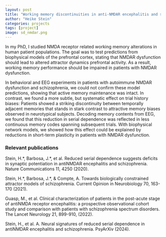 ```yaml
---
layout: post
title: "Working memory discontinuities in anti-NMDAR encephalitis and schizophrenia"
author: "Heike Stein"
categories: projects
tags: [project]
image: sd_nmdar.png
---
```


In my PhD, I studied NMDA receptor related working memory alterations in human patient populations. The goal was to test predictions from biophysical models of the prefrontal cortex, stating that NMDAR dysfunction should lead to altered attractor dynamics prefrontal activity. As a result, working memory performance should be impaired in patients with NMDAR dysfunction. 

In behavioral and EEG experiments in patients with autoimmune NMDAR dysfunction and schizophrenia, we could not confirm these model predictions, showing that active memory maintenance was intact. In contrast, we found a more subtle, but systematic effect on trial history biases: Patients showed a striking discontinuity between temporally adjacent memories that stands in stark contrast to attractive memory biases observed in neurotypical subjects. Decoding memory contents from EEG, we found that this reduction in serial dependence was reflected in less continuous memory codes spanning subsequent trials. With biophysical network models, we showed how this effect could be explained by reductions in short-term plasticity in patients with NMDAR dysfunction. 

### Relevant publications

Stein, H.\*, Barbosa, J.\*, et al. Reduced serial dependence suggests deficits in synaptic potentiation in antiNMDAR encephalitis and schizophrenia. Nature Communications 11, 4250 (2020).

Stein, H.\*, Barbosa, J.\*, & Compte, A. Towards biologically constrained attractor models of schizophrenia. Current Opinion in Neurobiology 70, 163-170 (2021).

Guasp, M., et al. Clinical characterization of patients in the post-acute stage of antiNMDA receptor encephalitis: a prospective observational cohort study and comparison with patients with schizophrenia spectrum disorders. The Lancet Neurology 21, 899-910, (2022).

Stein, H., et al. A. Neural signatures of reduced serial dependence in antiNMDAR encephalitis and schizophrenia. PsyArXiv (2024).
